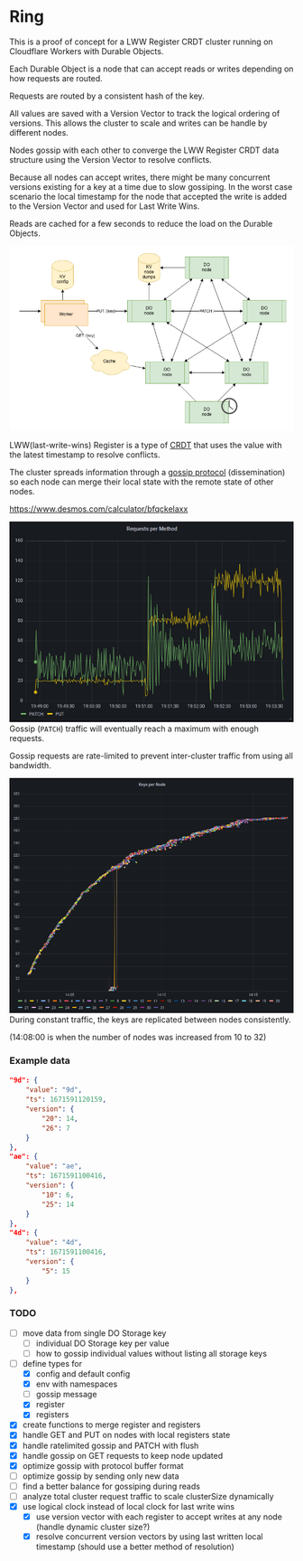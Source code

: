 # Ring

This is a proof of concept for a LWW Register CRDT cluster running on Cloudflare Workers with Durable Objects.

Each Durable Object is a node that can accept reads or writes depending on how requests are routed.

Requests are routed by a consistent hash of the key.

All values are saved with a Version Vector to track the logical ordering of versions. This allows the cluster to scale and writes can be handle by different nodes.

Nodes gossip with each other to converge the LWW Register CRDT data structure using the Version Vector to resolve conflicts.

Because all nodes can accept writes, there might be many concurrent versions existing for a key at a time due to slow gossiping.
In the worst case scenario the local timestamp for the node that accepted the write is added to the Version Vector and used for Last Write Wins.

Reads are cached for a few seconds to reduce the load on the Durable Objects.

![diagram](ring.drawio.png)

LWW(last-write-wins) Register is a type of [CRDT](https://en.wikipedia.org/wiki/Conflict-free_replicated_data_type) that uses the value with the latest timestamp to resolve conflicts.

The cluster spreads information through a [gossip protocol](https://en.wikipedia.org/wiki/Gossip_protocol) (dissemination) so each node can merge their local state with the remote state of other nodes.

https://www.desmos.com/calculator/bfqckelaxx

![traffic](gossip-traffic.png)
Gossip (`PATCH`) traffic will eventually reach a maximum with enough requests.

Gossip requests are rate-limited to prevent inter-cluster traffic from using all bandwidth. 

![key-count](key-count.png)
During constant traffic, the keys are replicated between nodes consistently.

(14:08:00 is when the number of nodes was increased from 10 to 32)


### Example data
```json
"9d": {
    "value": "9d",
    "ts": 1671591120159,
    "version": {
        "20": 14,
        "26": 7
    }
},
"ae": {
    "value": "ae",
    "ts": 1671591100416,
    "version": {
        "10": 6,
        "25": 14
    }
},
"4d": {
    "value": "4d",
    "ts": 1671591100416,
    "version": {
        "5": 15
    }
},
```

### TODO
- [ ] move data from single DO Storage key
  - [ ] individual DO Storage key per value
  - [ ] how to gossip individual values without listing all storage keys
- [ ] define types for
    - [x] config and default config
    - [x] env with namespaces
    - [ ] gossip message
    - [x] register
    - [x] registers
- [x] create functions to merge register and registers
- [x] handle GET and PUT on nodes with local registers state
- [x] handle ratelimited gossip and PATCH with flush
- [x] handle gossip on GET requests to keep node updated
- [x] optimize gossip with protocol buffer format
- [ ] optimize gossip by sending only new data
- [ ] find a better balance for gossiping during reads
- [ ] analyze total cluster request traffic to scale clusterSize dynamically
- [x] use logical clock instead of local clock for last write wins 
  - [x] use version vector with each register to accept writes at any node (handle dynamic cluster size?)
  - [x] resolve concurrent version vectors by using last written local timestamp (should use a better method of resolution)
